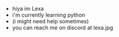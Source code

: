 - hiya im Lexa
- i'm currently learning python
- (i might need help sometimes)
- you can reach me on discord at lexa.jpg
  
